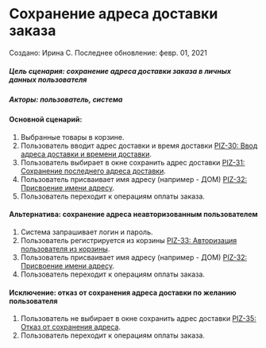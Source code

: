 
# Сохранение адреса доставки заказа

Создано: Ирина С.
Последнее обновление: февр. 01, 2021

##### Цель сценария: сохранение адреса доставки заказа в личных данных пользователя

##### Акторы: пользователь, система

#### Основной сценарий:

1. Выбранные товары в корзине.
2. Пользователь вводит адрес доставки и время доставки [PIZ-30: Ввод адреса доставки и времени доставки](https://sia01984.atlassian.net/browse/PIZ-30).
3. Пользователь выбирает в окне сохранить адрес доставки [PIZ-31: Сохранение последнего адреса доставки](https://sia01984.atlassian.net/browse/PIZ-31).
4. Пользователь присваивает имя адресу (например - ДОМ) [PIZ-32: Присвоение имени адресу](https://sia01984.atlassian.net/browse/PIZ-32).
5. Пользователь переходит к операциям оплаты заказа.
 
#### Альтернатива: сохранение адреса неавторизованным пользователем
1. Система запрашивает логин и пароль.
2. Пользователь регистрируется из корзины [PIZ-33: Авторизация пользователя из корзины](https://sia01984.atlassian.net/browse/PIZ-33).  
3. Пользователь присваивает имя адресу (например - ДОМ) [PIZ-32: Присвоение имени адресу](https://sia01984.atlassian.net/browse/PIZ-32).
4. Пользователь переходит к операциям оплаты заказа.

#### Исключение: отказ от сохранения адреса доставки по желанию пользователя

1. Пользователь не выбирает в окне сохранить адрес доставки [PIZ-35: Отказ от сохранения адреса](https://sia01984.atlassian.net/browse/PIZ-35).
2. Пользователь переходит к операциям оплаты заказа.